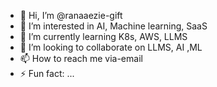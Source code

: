 - 👋 Hi, I’m @ranaaezie-gift
- 👀 I’m interested in AI, Machine learning, SaaS 
- 🌱 I’m currently learning K8s, AWS, LLMS
- 💞️ I’m looking to collaborate on LLMS, AI ,ML
- 📫 How to reach me via-email
- ⚡ Fun fact: ...

<!---
ranaaezie-gift/ranaaezie-gift is a ✨ special ✨ repository because its `README.md` (this file) appears on your GitHub profile.
You can click the Preview link to take a look at your changes.
--->
